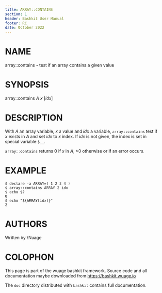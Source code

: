 ```yaml
---
title: ARRAY::CONTAINS
section: 1
header: Bashkit User Manual
footer: RC
date: October 2022
---
```


# NAME

array::contains - test if an array contains a given value

# SYNOPSIS

array::contains *A* *x* [*idx*]

# DESCRIPTION

With *A* an array variable, *x* a value and *idx* a variable, `array::contains`
test if *x* exists in *A* and set *idx* to *x* index. If *idx* is not given,
the index is set in special variable `$__`.

`array::contains` returns 0 if *x* in *A*, >0 otherwise or if an error occurs.

# EXAMPLE

    $ declare -a ARRAY=( 1 2 3 4 )
    $ array::contains ARRAY 2 idx
    $ echo $?
    0
    $ echo "${ARRAY[idx]}"
    2

# AUTHORS
Written by \\Nuage

# COLOPHON
This page is part of the wuage bashkit framework. Source code and all
documentation maybe downloaded from <https://bashkit.wuage.io>

The `doc` directory distributed with `bashkit` contains full documentation.
